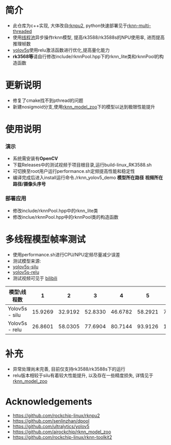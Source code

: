# 简介
* 此仓库为c++实现, 大体改自[rknpu2](https://github.com/rockchip-linux/rknpu2), python快速部署见于[rknn-multi-threaded](https://github.com/leafqycc/rknn-multi-threaded)
* 使用[线程池](https://github.com/senlinzhan/dpool)异步操作rknn模型, 提高rk3588/rk3588s的NPU使用率, 进而提高推理帧数
* [yolov5s](https://github.com/rockchip-linux/rknpu2/tree/master/examples/rknn_yolov5_demo/model/RK3588)使用relu激活函数进行优化,提高量化能力
* **rk3568等**请自行修改include/rknnPool.hpp下的rknn_lite类和rknnPool的构造函数

# 更新说明
* 修复了cmake找不到pthread的问题
* 新建nosigmoid分支,使用[rknn_model_zoo](https://github.com/airockchip/rknn_model_zoo/tree/main/models)下的模型以达到极限性能提升

# 使用说明
### 演示
  * 系统需安装有**OpenCV**
  * 下载Releases中的测试视频于项目根目录,运行build-linux_RK3588.sh
  * 可切换至root用户运行performance.sh定频提高性能和稳定性
  * 编译完成后进入install运行命令./rknn_yolov5_demo **模型所在路径** **视频所在路径/摄像头序号**

### 部署应用
  * 修改include/rknnPool.hpp中的rknn_lite类
  * 修改inclue/rknnPool.hpp中的rknnPool类的构造函数

# 多线程模型帧率测试
* 使用performance.sh进行CPU/NPU定频尽量减少误差
* 测试模型来源: 
* [yolov5s-silu](https://github.com/rockchip-linux/rknn-toolkit2/tree/master/examples/onnx/yolov5) 
* [yolov5s-relu](https://github.com/rockchip-linux/rknpu2/tree/master/examples/rknn_yolov5_demo/model/RK3588)
* 测试视频可见于 [bilibili](https://www.bilibili.com/video/BV1zo4y1x7aE/?spm_id_from=333.999.0.0)

|  模型\线程数   | 1    |  2   | 3  |  4  | 5  | 6  | 12  |
|  ----  | ----  |  ----  | ----  |  ----  | ----  | ----  | ----  |
| Yolov5s - silu  | 15.9269  | 32.9192 | 52.8330  | 46.6782 | 58.2921 | 71.8070 |  |
| Yolov5s - relu  | 26.8601 | 58.0305 | 77.6904 | 80.7144 | 93.9126 | 101.1400 | 122.7334 |

# 补充
* 异常处理尚未完善, 目前仅支持rk3588/rk3588s下的运行
* relu版本相较于silu有着较大性能提升, 以及存在一些精度损失, 详情见于[rknn_model_zoo](https://github.com/airockchip/rknn_model_zoo/tree/main/models/CV/object_detection/yolo)

# Acknowledgements
* https://github.com/rockchip-linux/rknpu2
* https://github.com/senlinzhan/dpool
* https://github.com/ultralytics/yolov5
* https://github.com/airockchip/rknn_model_zoo
* https://github.com/rockchip-linux/rknn-toolkit2
